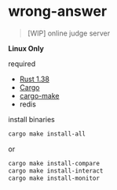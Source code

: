 # wrong-answer

> [WIP] online judge server

**Linux Only**

required

+ [Rust 1.38](https://rustup.rs/)
+ [Cargo](https://rustup.rs/)
+ [cargo-make](https://github.com/sagiegurari/cargo-make)
+ redis

install binaries

```bash
cargo make install-all
```

or

```bash
cargo make install-compare
cargo make install-interact
cargo make install-monitor
```
